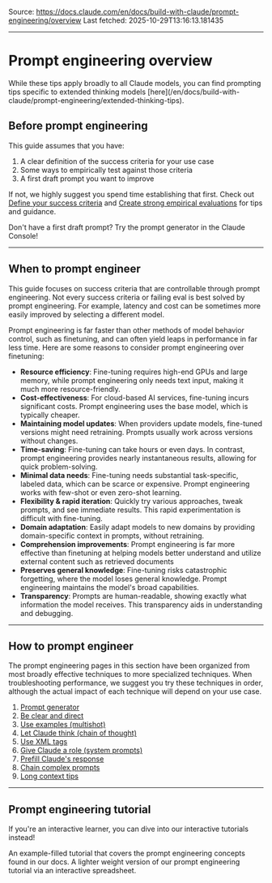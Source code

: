 Source: https://docs.claude.com/en/docs/build-with-claude/prompt-engineering/overview
Last fetched: 2025-10-29T13:16:13.181435

---

# Prompt engineering overview

<Note>
  While these tips apply broadly to all Claude models, you can find prompting tips specific to extended thinking models [here](/en/docs/build-with-claude/prompt-engineering/extended-thinking-tips).
</Note>

## Before prompt engineering

This guide assumes that you have:

1. A clear definition of the success criteria for your use case
2. Some ways to empirically test against those criteria
3. A first draft prompt you want to improve

If not, we highly suggest you spend time establishing that first. Check out [Define your success criteria](/en/docs/test-and-evaluate/define-success) and [Create strong empirical evaluations](/en/docs/test-and-evaluate/develop-tests) for tips and guidance.

<Card title="Prompt generator" icon="link" href="https://console.anthropic.com/dashboard">
  Don't have a first draft prompt? Try the prompt generator in the Claude Console!
</Card>

***

## When to prompt engineer

This guide focuses on success criteria that are controllable through prompt engineering.
Not every success criteria or failing eval is best solved by prompt engineering. For example, latency and cost can be sometimes more easily improved by selecting a different model.

<Accordion title="Prompting vs. finetuning">
  Prompt engineering is far faster than other methods of model behavior control, such as finetuning, and can often yield leaps in performance in far less time. Here are some reasons to consider prompt engineering over finetuning:<br />

  * **Resource efficiency**: Fine-tuning requires high-end GPUs and large memory, while prompt engineering only needs text input, making it much more resource-friendly.
  * **Cost-effectiveness**: For cloud-based AI services, fine-tuning incurs significant costs. Prompt engineering uses the base model, which is typically cheaper.
  * **Maintaining model updates**: When providers update models, fine-tuned versions might need retraining. Prompts usually work across versions without changes.
  * **Time-saving**: Fine-tuning can take hours or even days. In contrast, prompt engineering provides nearly instantaneous results, allowing for quick problem-solving.
  * **Minimal data needs**: Fine-tuning needs substantial task-specific, labeled data, which can be scarce or expensive. Prompt engineering works with few-shot or even zero-shot learning.
  * **Flexibility & rapid iteration**: Quickly try various approaches, tweak prompts, and see immediate results. This rapid experimentation is difficult with fine-tuning.
  * **Domain adaptation**: Easily adapt models to new domains by providing domain-specific context in prompts, without retraining.
  * **Comprehension improvements**: Prompt engineering is far more effective than finetuning at helping models better understand and utilize external content such as retrieved documents
  * **Preserves general knowledge**: Fine-tuning risks catastrophic forgetting, where the model loses general knowledge. Prompt engineering maintains the model's broad capabilities.
  * **Transparency**: Prompts are human-readable, showing exactly what information the model receives. This transparency aids in understanding and debugging.
</Accordion>

***

## How to prompt engineer

The prompt engineering pages in this section have been organized from most broadly effective techniques to more specialized techniques. When troubleshooting performance, we suggest you try these techniques in order, although the actual impact of each technique will depend on your use case.

1. [Prompt generator](/en/docs/build-with-claude/prompt-engineering/prompt-generator)
2. [Be clear and direct](/en/docs/build-with-claude/prompt-engineering/be-clear-and-direct)
3. [Use examples (multishot)](/en/docs/build-with-claude/prompt-engineering/multishot-prompting)
4. [Let Claude think (chain of thought)](/en/docs/build-with-claude/prompt-engineering/chain-of-thought)
5. [Use XML tags](/en/docs/build-with-claude/prompt-engineering/use-xml-tags)
6. [Give Claude a role (system prompts)](/en/docs/build-with-claude/prompt-engineering/system-prompts)
7. [Prefill Claude's response](/en/docs/build-with-claude/prompt-engineering/prefill-claudes-response)
8. [Chain complex prompts](/en/docs/build-with-claude/prompt-engineering/chain-prompts)
9. [Long context tips](/en/docs/build-with-claude/prompt-engineering/long-context-tips)

***

## Prompt engineering tutorial

If you're an interactive learner, you can dive into our interactive tutorials instead!

<CardGroup cols={2}>
  <Card title="GitHub prompting tutorial" icon="link" href="https://github.com/anthropics/prompt-eng-interactive-tutorial">
    An example-filled tutorial that covers the prompt engineering concepts found in our docs.
  </Card>

  <Card title="Google Sheets prompting tutorial" icon="link" href="https://docs.google.com/spreadsheets/d/19jzLgRruG9kjUQNKtCg1ZjdD6l6weA6qRXG5zLIAhC8">
    A lighter weight version of our prompt engineering tutorial via an interactive spreadsheet.
  </Card>
</CardGroup>